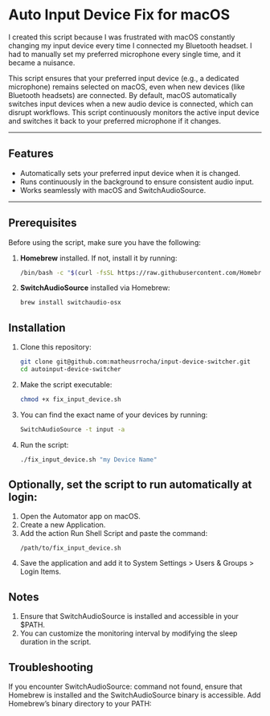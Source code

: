 # Auto Input Device Fix for macOS

I created this script because I was frustrated with macOS constantly changing my input device every time I connected my Bluetooth headset. I had to manually set my preferred microphone every single time, and it became a nuisance. 

This script ensures that your preferred input device (e.g., a dedicated microphone) remains selected on macOS, even when new devices (like Bluetooth headsets) are connected. By default, macOS automatically switches input devices when a new audio device is connected, which can disrupt workflows. This script continuously monitors the active input device and switches it back to your preferred microphone if it changes.

---

## Features

- Automatically sets your preferred input device when it is changed.
- Runs continuously in the background to ensure consistent audio input.
- Works seamlessly with macOS and SwitchAudioSource.

---

## Prerequisites

Before using the script, make sure you have the following:

1. **Homebrew** installed. If not, install it by running:
   ```bash
   /bin/bash -c "$(curl -fsSL https://raw.githubusercontent.com/Homebrew/install/HEAD/install.sh)"
   ```
2. **SwitchAudioSource** installed via Homebrew:
   ```bash
   brew install switchaudio-osx
   ```

## Installation

1.	Clone this repository:
    ```bash
    git clone git@github.com:matheusrrocha/input-device-switcher.git
    cd autoinput-device-switcher
    ```
2.	Make the script executable:
    ```bash
    chmod +x fix_input_device.sh
    ```
3. You can find the exact name of your devices by running:
    ```bash
    SwitchAudioSource -t input -a
    ```
4. Run the script:
    ```bash
    ./fix_input_device.sh "my Device Name"
    ```

## Optionally, set the script to run automatically at login:

1. Open the Automator app on macOS.
2. Create a new Application.
3. Add the action Run Shell Script and paste the command:
    ```
    /path/to/fix_input_device.sh
    ```
4. Save the application and add it to System Settings > Users & Groups > Login Items.


## Notes

1. Ensure that SwitchAudioSource is installed and accessible in your $PATH.
2. You can customize the monitoring interval by modifying the sleep duration in the script.

## Troubleshooting

If you encounter SwitchAudioSource: command not found, ensure that Homebrew is installed and the SwitchAudioSource binary is accessible. Add Homebrew’s binary directory to your PATH:
 
   

